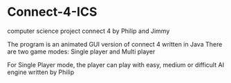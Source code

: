 # Connect-4-ICS
computer science project connect 4 by Philip and Jimmy

The program is an animated GUI version of connect 4 written in Java
There are two game modes: Single player and Multi player

For Single Player mode, the player can play with easy, medium or difficult AI engine written by Philip

